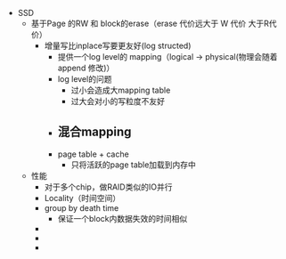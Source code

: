 - SSD
	- 基于Page 的RW 和 block的erase（erase 代价远大于 W 代价 大于R代价）
		- 增量写比inplace写要更友好(log structed)
			- 提供一个log level的 mapping（logical -> physical(物理会随着append 修改)）
			- log level的问题
				- 过小会造成大mapping table
				- 过大会对小的写粒度不友好
			- 混合mapping
				-
			- page table + cache
				- 只将活跃的page table加载到内存中
	- 性能
		- 对于多个chip，做RAID类似的IO并行
		- Locality（时间空间）
		- group by death time
			- 保证一个block内数据失效的时间相似
		-
		-
		-